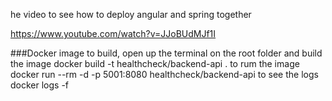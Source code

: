 he video to see how to deploy angular and spring together

https://www.youtube.com/watch?v=JJoBUdMJf1I


###Docker image
to build, open up the terminal on the root folder and build the image
	docker build -t healthcheck/backend-api .
to rum the image
        docker run --rm -d -p 5001:8080 healthcheck/backend-api
to see the logs
	docker logs -f <containerimage>
